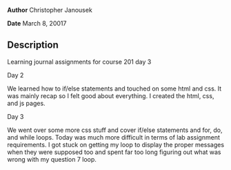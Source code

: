 **Author** Christopher Janousek

**Date** March 8, 20017

## Description
Learning journal assignments for course 201 day 3



Day 2

We learned how to if/else statements and touched on some html and css. It was mainly recap so I felt good about everything. I created the html, css, and js pages.

Day 3

We went over some more css stuff and cover if/else statements and for, do, and while loops. Today was much more difficult in terms of lab assignment requirements. I got stuck on getting my loop to display the proper messages when they were supposed too and spent far too long figuring out what was wrong with my question 7 loop.
